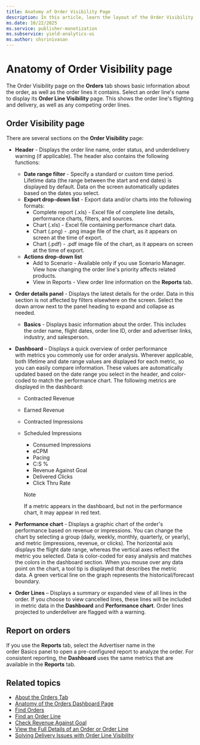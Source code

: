 ```yaml
---
title: Anatomy of Order Visibility Page
description: In this article, learn the layout of the Order Visibility page.
ms.date: 10/22/2025
ms.service: publisher-monetization
ms.subservice: yield-analytics-ui
ms.author: shsrinivasan
---
```


# Anatomy of Order Visibility page

The Order Visibility page on the **Orders** tab shows basic information about the order, as well as the order lines it contains. Select an order line's name to display its **Order Line Visibility** page. This shows the order line's flighting and delivery, as well as any competing order lines.

## Order Visibility page

There are several sections on the **Order Visibility** page:

- **Header** - Displays the order line name, order status, and underdelivery warning (if applicable). The header also contains the following functions:
  - **Date range filter** - Specify a standard or custom time period. Lifetime data (the range between the start and end dates) is displayed by default. Data on the screen automatically updates based on the dates you select.
  - **Export drop-down list** - Export data and/or charts into the following formats:
    - Complete report (.xls) - Excel file of complete line details, performance charts, filters, and sources.
    - Chart (.xls) - Excel file containing performance chart data.
    - Chart (.png) - .png image file of the chart, as it appears on screen at the time of export.
    - Chart (.pdf) - .pdf image file of the chart, as it appears on screen at the time of export.
  - **Actions drop-down list**
    - Add to Scenario - Available only if you use Scenario Manager. View how changing the order line's priority affects related products.
    - View in Reports - View order line information on the **Reports** tab.

- **Order details panel** - Displays the latest details for the order. Data in this section is not affected by filters elsewhere on the screen. Select the down arrow next to the panel heading to expand and collapse as needed.
  - **Basics** - Displays basic information about the order. This includes the order name, flight dates, order line ID, order and advertiser links, industry, and salesperson.

- **Dashboard** – Displays a quick overview of order performance with metrics you commonly use for order analysis. Wherever applicable, both lifetime and date range values are displayed for each metric, so you can easily compare information. These values are automatically updated based on the date range you select in the header, and color-coded to match the performance chart. The following metrics are displayed in the dashboard:
  - Contracted Revenue
  - Earned Revenue
  - Contracted Impressions
  - Scheduled Impressions
    - Consumed Impressions
    - eCPM
    - Pacing
    - C:S %
    - Revenue Against Goal
    - Delivered Clicks
    - Click Thru Rate

    > [!NOTE]
    > If a metric appears in the dashboard, but not in the performance chart, it may appear in red text.

- **Performance chart** - Displays a graphic chart of the order's performance based on revenue or impressions. You can change the chart by selecting a group (daily, weekly, monthly, quarterly, or yearly), and metric (impressions, revenue, or clicks). The horizontal axis displays the flight date range, whereas the vertical axes reflect the metric you selected. Data is color-coded for easy analysis and matches the colors in the dashboard section. When you mouse over any data point on the chart, a tool tip is displayed that describes the metric data. A green vertical line on the graph represents the historical/forecast boundary.

- **Order Lines** – Displays a summary or expanded view of all lines in the order. If you choose to view cancelled lines, these lines will be included in metric data in the **Dashboard** and **Performance chart**. Order lines projected to underdeliver are flagged with a warning.

## Report on orders

If you use the **Reports** tab, select the Advertiser name in the order Basics panel to open a pre-configured report to analyze the order. For consistent reporting, the **Dashboard** uses the same metrics that are available in the **Reports** tab.

## Related topics

- [About the Orders Tab](about-the-orders-tab.md)
- [Anatomy of the Orders Dashboard Page](anatomy-of-the-orders-dashboard-page.md)
- [Find Orders](find-orders.md)
- [Find an Order Line](find-an-order-line.md)
- [Check Revenue Against Goal](check-revenue-against-goal.md)
- [View the Full Details of an Order or Order Line](view-the-full-details-of-an-order-or-order-line.md)
- [Solving Delivery Issues with Order Line Visibility](solve-delivery-issues-with-order-line-visibility.md)
